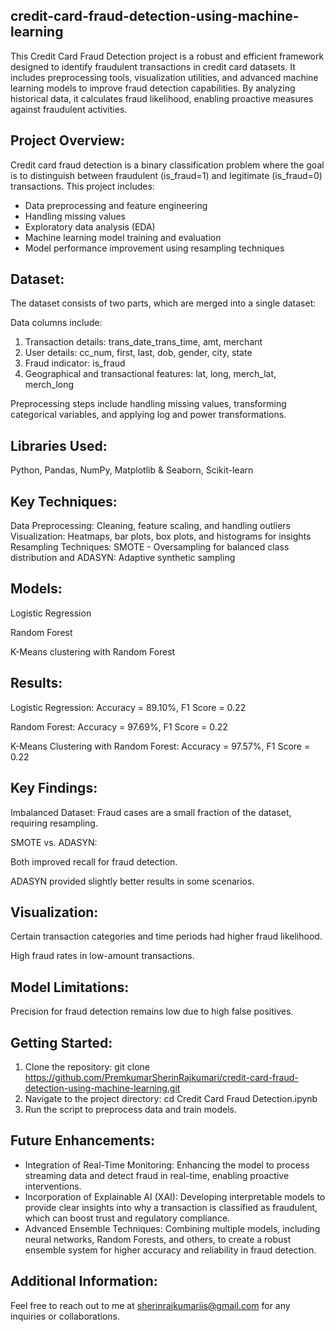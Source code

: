 ## credit-card-fraud-detection-using-machine-learning

This Credit Card Fraud Detection project is a robust and efficient framework designed to identify fraudulent transactions in credit card datasets. It includes preprocessing tools, visualization utilities, and advanced machine learning models to improve fraud detection capabilities. By analyzing historical data, it calculates fraud likelihood, enabling proactive measures against fraudulent activities.

## Project Overview:
Credit card fraud detection is a binary classification problem where the goal is to distinguish between fraudulent (is_fraud=1) and legitimate (is_fraud=0) transactions. This project includes:

- Data preprocessing and feature engineering
- Handling missing values
- Exploratory data analysis (EDA)
- Machine learning model training and evaluation
- Model performance improvement using resampling techniques

## Dataset:

The dataset consists of two parts, which are merged into a single dataset:

Data columns include:
1. Transaction details: trans_date_trans_time, amt, merchant
2. User details: cc_num, first, last, dob, gender, city, state
3. Fraud indicator: is_fraud
4. Geographical and transactional features: lat, long, merch_lat, merch_long

Preprocessing steps include handling missing values, transforming categorical variables, and applying log and power transformations.

## Libraries Used:

Python, Pandas, NumPy, Matplotlib & Seaborn, Scikit-learn

## Key Techniques:

Data Preprocessing: Cleaning, feature scaling, and handling outliers
Visualization: Heatmaps, bar plots, box plots, and histograms for insights
Resampling Techniques: SMOTE - Oversampling for balanced class distribution and ADASYN: Adaptive synthetic sampling

## Models:

Logistic Regression

Random Forest

K-Means clustering with Random Forest

## Results:

Logistic Regression: Accuracy = 89.10%, F1 Score = 0.22

Random Forest: Accuracy = 97.69%, F1 Score = 0.22

K-Means Clustering with Random Forest: Accuracy = 97.57%, F1 Score = 0.22

## Key Findings:

Imbalanced Dataset: Fraud cases are a small fraction of the dataset, requiring resampling.

SMOTE vs. ADASYN:

Both improved recall for fraud detection.

ADASYN provided slightly better results in some scenarios.

## Visualization:

Certain transaction categories and time periods had higher fraud likelihood.

High fraud rates in low-amount transactions.

## Model Limitations:

Precision for fraud detection remains low due to high false positives.

## Getting Started:
1. Clone the repository: git clone https://github.com/PremkumarSherinRajkumari/credit-card-fraud-detection-using-machine-learning.git
2. Navigate to the project directory: cd Credit Card Fraud Detection.ipynb
3. Run the script to preprocess data and train models. 

## Future Enhancements:
- Integration of Real-Time Monitoring:
Enhancing the model to process streaming data and detect fraud in real-time, enabling proactive interventions.
- Incorporation of Explainable AI (XAI):
Developing interpretable models to provide clear insights into why a transaction is classified as fraudulent, which can boost trust and regulatory compliance.
- Advanced Ensemble Techniques:
Combining multiple models, including neural networks, Random Forests, and others, to create a robust ensemble system for higher accuracy and reliability in fraud detection.

## Additional Information:
Feel free to reach out to me at sherinrajkumariis@gmail.com for any inquiries or collaborations.
